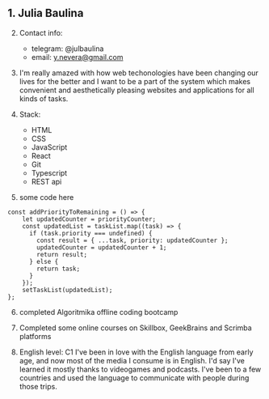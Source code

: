 ## 1. Julia Baulina

2. Contact info:

   - telegram: @julbaulina
   - email: y.nevera@gmail.com

3. I'm really amazed with how web techonologies have been changing our lives for the better and I want to be a part of the system which makes convenient and aesthetically pleasing websites and applications for all kinds of tasks.

4. Stack:

   - HTML
   - CSS
   - JavaScript
   - React
   - Git
   - Typescript
   - REST api

5. some code here

```
const addPriorityToRemaining = () => {
    let updatedCounter = priorityCounter;
    const updatedList = taskList.map((task) => {
      if (task.priority === undefined) {
        const result = { ...task, priority: updatedCounter };
        updatedCounter = updatedCounter + 1;
        return result;
      } else {
        return task;
      }
    });
    setTaskList(updatedList);
};
```

6. completed Algoritmika offline coding bootcamp

7. Completed some online courses on Skillbox, GeekBrains and Scrimba platforms

8. English level: C1
   I've been in love with the English language from early age, and now most of the media I consume is in English. I'd say I've learned it mostly thanks to videogames and podcasts. I've been to a few countries and used the language to communicate with people during those trips.
